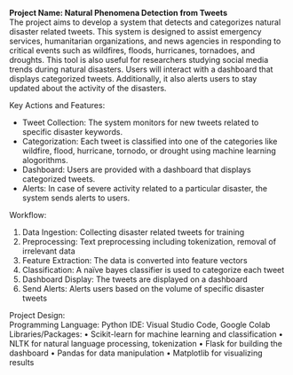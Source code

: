 **Project Name: Natural Phenomena Detection from Tweets**  
The project aims to develop a system that detects and categorizes natural disaster related tweets.
This system is designed to assist emergency services, humanitarian organizations, and news
agencies in responding to critical events such as wildfires, floods, hurricanes, tornadoes, and
droughts. This tool is also useful for researchers studying social media trends during natural
disasters. Users will interact with a dashboard that displays categorized tweets. Additionally, it
also alerts users to stay updated about the activity of the disasters.

Key Actions and Features:  
- Tweet Collection: The system monitors for new tweets related to specific disaster
keywords.
- Categorization: Each tweet is classified into one of the categories like wildfire, flood,
hurricane, tornodo, or drought using machine learning alogorithms.
- Dashboard: Users are provided with a dashboard that displays categorized tweets.
- Alerts: In case of severe activity related to a particular disaster, the system sends alerts to
users.

Workflow:  
1.	Data Ingestion: Collecting disaster related tweets for training
2.	Preprocessing: Text preprocessing including tokenization, removal of irrelevant data
3.	Feature Extraction: The data is converted into feature vectors
4.	Classification: A naïve bayes classifier is used to categorize each tweet
5.	Dashboard Display: The tweets are displayed on a dashboard
6.	Send Alerts: Alerts users based on the volume of specific disaster tweets

Project Design:  
Programming Language: Python
IDE: Visual Studio Code, Google Colab
Libraries/Packages:
•	Scikit-learn for machine learning and classification
•	NLTK for natural language processing, tokenization
•	Flask for building the dashboard
•	Pandas for data manipulation
•	Matplotlib for visualizing results
